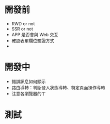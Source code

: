 # 開發前

-  RWD or not
-  SSR or not
-  APP 是否會與 Web 交互
-  確認表單欄位驗證方式
- 

# 開發中

-  錯誤訊息如何顯示
-  路由導轉：判斷登入狀態導轉、特定頁面操作導轉
-  注意各瀏覽器的ㄒ

# 測試

